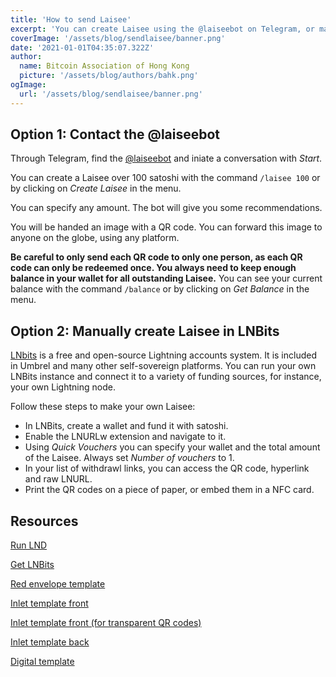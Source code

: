 ```yaml
---
title: 'How to send Laisee'
excerpt: 'You can create Laisee using the @laiseebot on Telegram, or manually through any LNBits platform. To send Laisee, you will need Bitcoin on the Lightning Network.'
coverImage: '/assets/blog/sendlaisee/banner.png'
date: '2021-01-01T04:35:07.322Z'
author:
  name: Bitcoin Association of Hong Kong
  picture: '/assets/blog/authors/bahk.png'
ogImage:
  url: '/assets/blog/sendlaisee/banner.png'
---
```


## Option 1: Contact the @laiseebot

Through Telegram, find the [@laiseebot](https://t.me/laiseebot) and iniate a conversation with _Start_.

You can create a Laisee over 100 satoshi with the command `/laisee 100` or by clicking on _Create Laisee_ in the menu.

You can specify any amount. The bot will give you some recommendations.

You will be handed an image with a QR code. You can forward this image to anyone on the globe, using any platform.

**Be careful to only send each QR code to only one person, as each QR code can only be redeemed once. You always need to keep enough balance in your wallet for all outstanding Laisee.** You can see your current balance with the command `/balance` or by clicking on _Get Balance_ in the menu.

## Option 2: Manually create Laisee in LNBits

[LNbits](https://lnbits.com/) is a free and open-source Lightning accounts system. It is included in Umbrel and many other self-sovereign platforms. You can run your own LNBits instance and connect it to a variety of funding sources, for instance, your own Lightning node.

Follow these steps to make your own Laisee:
- In LNBits, create a wallet and fund it with satoshi.
- Enable the LNURLw extension and navigate to it.
- Using _Quick Vouchers_ you can specify your wallet and the total amount of the Laisee. Always set _Number of vouchers_ to 1.
- In your list of withdrawl links, you can access the QR code, hyperlink and raw LNURL.
- Print the QR codes on a piece of paper, or embed them in a NFC card.

## Resources

[Run LND](https://docs.lightning.engineering/lightning-network-tools/lnd/run-lnd)

[Get LNBits](https://lnbits.com/)

[Red envelope template](/assets/2022/envelope_tiger.pdf)

[Inlet template front](/assets/2022/inlet_front.svg)

[Inlet template front (for transparent QR codes)](/assets/2022/inlet_front_transparent.svg)

[Inlet template back](/assets/2022/inlet_back.svg)

[Digital template](/assets/2022/tiger.svg)
